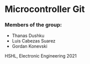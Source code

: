 # Microcontroller Git
### Members of the group: 
- Thanas Dushku
- Luis Cabezas Suarez
- Gordan Konevski

HSHL, Electronic Engineering 2021
